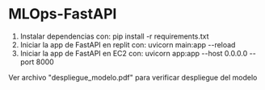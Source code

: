 # MLOps-FastAPI

1. Instalar dependencias con: pip install -r requirements.txt
2. Iniciar la app de FastAPI en replit con: uvicorn main:app --reload
3. Iniciar la app de FastAPI en EC2 con: uvicorn app:app --host 0.0.0.0 --port 8000

Ver archivo "despliegue_modelo.pdf" para verificar despliegue del modelo 
